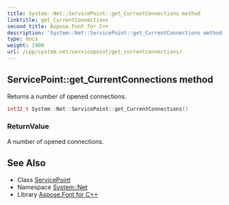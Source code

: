 ```yaml
---
title: System::Net::ServicePoint::get_CurrentConnections method
linktitle: get_CurrentConnections
second_title: Aspose.Font for C++
description: 'System::Net::ServicePoint::get_CurrentConnections method. Returns a number of opened connections in C++.'
type: docs
weight: 1900
url: /cpp/system.net/servicepoint/get_currentconnections/
---
```

## ServicePoint::get_CurrentConnections method


Returns a number of opened connections.

```cpp
int32_t System::Net::ServicePoint::get_CurrentConnections()
```


### ReturnValue

A number of opened connections.

## See Also

* Class [ServicePoint](../)
* Namespace [System::Net](../../)
* Library [Aspose.Font for C++](../../../)
